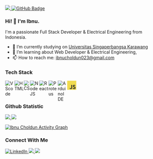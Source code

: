 <a href="https://github.com/ibnucholdun/github-profile-views-counter">
    <img src="https://komarev.com/ghpvc/?username=ibnucholdun">
</a>
<a href="https://github.com/ibnucholdun?tab=followers">
  <img src="https://img.shields.io/github/followers/ibnucholdun?label=Followers&style=social" alt="GitHub Badge">
</a>

### Hi! 👋 I'm Ibnu.

I'm a passionate Full Stack Developer & Electrical Engineering from Indonesia.
- 🔭 I’m currently studying on <a href="https://unsika.ac.id/">Universitas Singaperbangsa Karawang</a>
- 🌱 I’m learning about Web Developer & Electrical Engineering, 
- 📫 How to reach me: ibnucholdun023@gmail.com

### Tech Stack

<a href="https://code.visualstudio.com/"><img align="left" alt="VScode" title="VSCode" width="30px" src="https://cdn.jsdelivr.net/gh/devicons/devicon/icons/vscode/vscode-original.svg" /></a>
  <a href="#"><img align="left" alt="HTML" title="HTML" width="30px" src="https://upload.wikimedia.org/wikipedia/commons/thumb/6/61/HTML5_logo_and_wordmark.svg/512px-HTML5_logo_and_wordmark.svg.png?20170517184425" /></a>
  <a href="#"><img align="left" alt="CSS" title="CSS" width="20px" height="30px" src="https://upload.wikimedia.org/wikipedia/commons/thumb/d/d5/CSS3_logo_and_wordmark.svg/363px-CSS3_logo_and_wordmark.svg.png" /></a>
  <a href="https://developer.mozilla.org/en-US/docs/Web/JavaScript"><img alt="javascript" width="30px" src="https://raw.githubusercontent.com/devicons/devicon/master/icons/javascript/javascript-original.svg" /> </a> 
  <a href="https://nodejs.org/"><img align="left" alt="NodeJS" title="NodeJS" width="30px" src="https://seeklogo.com/images/N/nodejs-logo-FBE122E377-seeklogo.com.png" /></a>
  <a href="https://reactjs.org/"><img align="left" alt="React" title="React" width="30px" src="https://cdn.worldvectorlogo.com/logos/react-2.svg" /></a>
  <a href="https://www.labcenter.com/"><img align="left" alt="Proteus" title="Proteus" width="30px" src="https://2.bp.blogspot.com/-XsaZsMUD8Pg/WPR6kVhxo8I/AAAAAAAAAhw/xSImpQyf2sErYbQoDtswpwbWyLWaoxMaQCLcB/s1600/logo%2Bproteus.jpg" /></a>
    <a href="https://www.arduino.cc/en/software"><img align="left" alt="ArduinoIDE" title="ArduinoIDE" width="30px" src="https://www.nesabamedia.com/wp-content/uploads/2019/07/Arduino-IDE-Logo-1.png" /></a>
  <br>
  <br>
  
### Github Statistic
<p align="left">
<a href="https://github.com/ibnucholdun">
  <img height="180em" src="https://github-readme-stats-eight-theta.vercel.app/api?username=ibnucholdun&show_icons=true&theme=algolia&include_all_commits=true&count_private=true"/>
  <img height="180em" src="https://github-readme-stats-eight-theta.vercel.app/api/top-langs/?username=ibnucholdun&layout=compact&langs_count=8&theme=algolia"/>
</a>
</p>

<a href="https://github.com/ibnucholdun/github-readme-activity-graph"><img alt="Ibnu Choldun Activity Graph" src="https://github-readme-activity-graph.vercel.app/graph?username=ibnucholdun&bg_color=050f2c&color=58a6ff&line=000080&point=FFFFFF&area=true&hide_border=true" /></a>

### Connect With Me
<a href="https://www.linkedin.com/in/ibnucholdun">
  <img src="https://img.icons8.com/fluent/48/000000/linkedin.png" alt="LinkedIn">
</a>
<a href = "https://www.instagram.com/ibnu.choldun15/">
  <img src="https://img.icons8.com/fluent/48/000000/instagram-new.png"/>
</a>
<a href = "https://mail.google.com/mail/u/0/#inbox?compose=CllgCJqVPGLhVkdhNCkRkvhddpQbPsqhrjDJKjsjtnhzWCdcHHfCLdQtxhFVCVLHdKVwLrFvdPg">
  <img src="https://img.icons8.com/fluent/48/000000/gmail.png"/>
</a>
